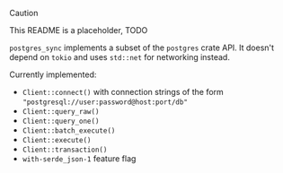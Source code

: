 > [!CAUTION]
> This README is a placeholder, TODO

`postgres_sync` implements a subset of the `postgres` crate API.
It doesn't depend on `tokio` and uses `std::net` for networking instead.

Currently implemented:
* `Client::connect()` with connection strings of the form `"postgresql://user:password@host:port/db"`
* `Client::query_raw()`
* `Client::query_one()`
* `Client::batch_execute()`
* `Client::execute()`
* `Client::transaction()`
* `with-serde_json-1` feature flag
